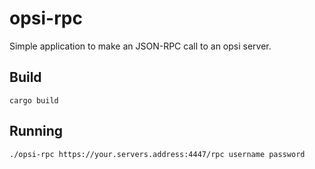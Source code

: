 # opsi-rpc

Simple application to make an JSON-RPC call to an opsi server.

## Build

```
cargo build
```

## Running

```
./opsi-rpc https://your.servers.address:4447/rpc username password
```
